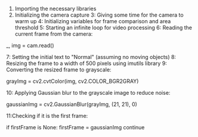 1. Importing the necessary libraries
2. Initializing the camera capture
3: Giving some time for the camera to warm up
4: Initializing variables for frame comparison and area threshold
5: Starting an infinite loop for video processing
6: Reading the current frame from the camera:

_, img = cam.read()

7: Setting the initial text to "Normal" (assuming no moving objects)
8: Resizing the frame to a width of 500 pixels using imutils library
9: Converting the resized frame to grayscale:

grayImg = cv2.cvtColor(img, cv2.COLOR_BGR2GRAY)

10: Applying Gaussian blur to the grayscale image to reduce noise:

gaussianImg = cv2.GaussianBlur(grayImg, (21, 21), 0)

11:Checking if it is the first frame:

if firstFrame is None:
    firstFrame = gaussianImg
    continue


